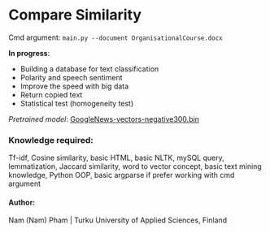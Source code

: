 # Compare Similarity 

Cmd argument: ```main.py --document OrganisationalCourse.docx```


**In progress**:
* Building a database for text classification
* Polarity and speech sentiment
* Improve the speed with big data
* Return copied text
* Statistical test (homogeneity test)

*Pretrained model*: [GoogleNews-vectors-negative300.bin](https://code.google.com/archive/p/word2vec/)


### Knowledge required: 
Tf-idf, Cosine similarity, basic HTML, basic NLTK, mySQL query, lemmatization, Jaccard similarity, word to vector concept, basic text mining knowledge, Python OOP, basic argparse if prefer working with cmd argument

#### Author:
Nam (Nam) Pham |
Turku University of Applied Sciences, Finland


